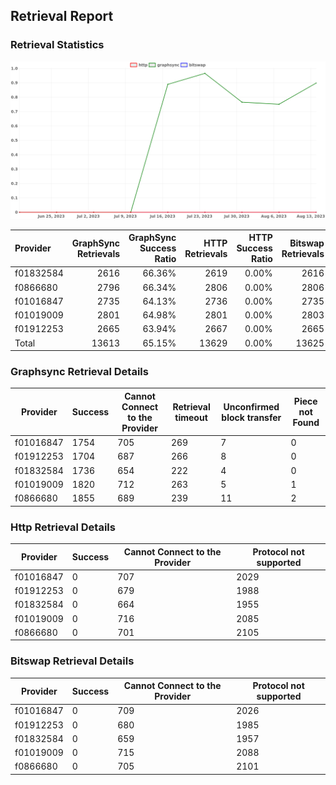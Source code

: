 ## Retrieval Report
### Retrieval Statistics
<img src="https://raw.githubusercontent.com/data-preservation-programs/filplus-checker-assets/main/filecoin-project/filecoin-plus-large-datasets/issues/1679/1692322156212.png"/>

| Provider  | GraphSync Retrievals | GraphSync Success Ratio | HTTP Retrievals | HTTP Success Ratio | Bitswap Retrievals | Bitswap Success Ratio |
| :-------- | -------------------: | ----------------------: | --------------: | -----------------: | -----------------: | --------------------: |
| f01832584 |                 2616 |                  66.36% |            2619 |              0.00% |               2616 |                 0.00% |
| f0866680  |                 2796 |                  66.34% |            2806 |              0.00% |               2806 |                 0.00% |
| f01016847 |                 2735 |                  64.13% |            2736 |              0.00% |               2735 |                 0.00% |
| f01019009 |                 2801 |                  64.98% |            2801 |              0.00% |               2803 |                 0.00% |
| f01912253 |                 2665 |                  63.94% |            2667 |              0.00% |               2665 |                 0.00% |
| Total     |                13613 |                  65.15% |           13629 |              0.00% |              13625 |                 0.00% |

### Graphsync Retrieval Details
| Provider  | Success | Cannot Connect to the Provider | Retrieval timeout | Unconfirmed block transfer | Piece not Found |
| --------- | ------- | ------------------------------ | ----------------- | -------------------------- | --------------- |
| f01016847 | 1754    | 705                            | 269               | 7                          | 0               |
| f01912253 | 1704    | 687                            | 266               | 8                          | 0               |
| f01832584 | 1736    | 654                            | 222               | 4                          | 0               |
| f01019009 | 1820    | 712                            | 263               | 5                          | 1               |
| f0866680  | 1855    | 689                            | 239               | 11                         | 2               |

### Http Retrieval Details
| Provider  | Success | Cannot Connect to the Provider | Protocol not supported |
| --------- | ------- | ------------------------------ | ---------------------- |
| f01016847 | 0       | 707                            | 2029                   |
| f01912253 | 0       | 679                            | 1988                   |
| f01832584 | 0       | 664                            | 1955                   |
| f01019009 | 0       | 716                            | 2085                   |
| f0866680  | 0       | 701                            | 2105                   |

### Bitswap Retrieval Details
| Provider  | Success | Cannot Connect to the Provider | Protocol not supported |
| --------- | ------- | ------------------------------ | ---------------------- |
| f01016847 | 0       | 709                            | 2026                   |
| f01912253 | 0       | 680                            | 1985                   |
| f01832584 | 0       | 659                            | 1957                   |
| f01019009 | 0       | 715                            | 2088                   |
| f0866680  | 0       | 705                            | 2101                   |
